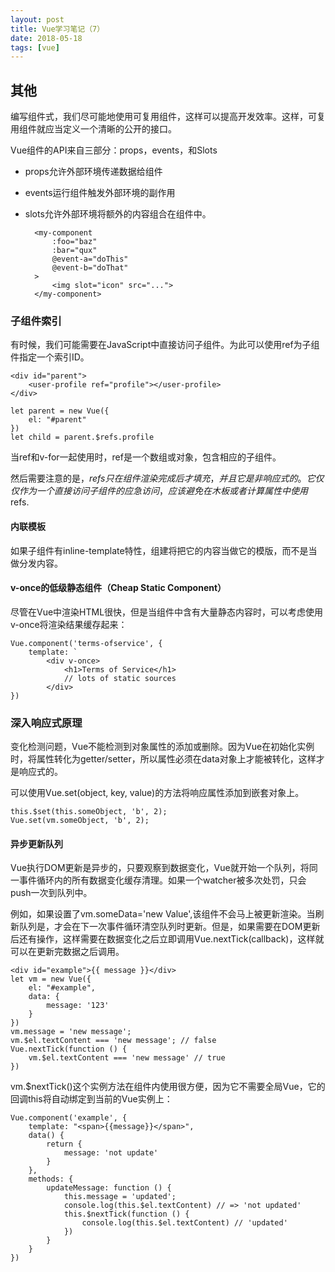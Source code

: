 ```yaml
---
layout: post
title: Vue学习笔记（7）
date: 2018-05-18
tags: [vue]
---
```


## 其他

编写组件式，我们尽可能地使用可复用组件，这样可以提高开发效率。这样，可复用组件就应当定义一个清晰的公开的接口。

Vue组件的API来自三部分：props，events，和Slots

- props允许外部环境传递数据给组件
- events运行组件触发外部环境的副作用
- slots允许外部环境将额外的内容组合在组件中。

        <my-component
            :foo="baz"
            :bar="qux"
            @event-a="doThis"
            @event-b="doThat" 
        >
            <img slot="icon" src="...">
        </my-component>
    
### 子组件索引

有时候，我们可能需要在JavaScript中直接访问子组件。为此可以使用ref为子组件指定一个索引ID。

    <div id="parent">
        <user-profile ref="profile"></user-profile>
    </div>

    let parent = new Vue({
        el: "#parent"
    })
    let child = parent.$refs.profile

当ref和v-for一起使用时，ref是一个数组或对象，包含相应的子组件。

然后需要注意的是，$refs只在组件渲染完成后才填充，并且它是非响应式的。它仅仅作为一个直接访问子组件的应急访问，应该避免在木板或者计算属性中使用$refs.

#### 内联模板

如果子组件有inline-template特性，组建将把它的内容当做它的模版，而不是当做分发内容。

#### v-once的低级静态组件（Cheap Static Component）

尽管在Vue中渲染HTML很快，但是当组件中含有大量静态内容时，可以考虑使用v-once将渲染结果缓存起来：

    Vue.component('terms-ofservice', {
        template: `
            <div v-once>
                <h1>Terms of Service</h1>
                // lots of static sources
            </div>
    })

### 深入响应式原理

变化检测问题，Vue不能检测到对象属性的添加或删除。因为Vue在初始化实例时，将属性转化为getter/setter，所以属性必须在data对象上才能被转化，这样才是响应式的。

可以使用Vue.set(object, key, value)的方法将响应属性添加到嵌套对象上。

    this.$set(this.someObject, 'b', 2);
    Vue.set(vm.someObject, 'b', 2);

#### 异步更新队列

Vue执行DOM更新是异步的，只要观察到数据变化，Vue就开始一个队列，将同一事件循环内的所有数据变化缓存清理。如果一个watcher被多次处罚，只会push一次到队列中。

例如，如果设置了vm.someData='new Value',该组件不会马上被更新渲染。当刷新队列是，才会在下一次事件循环清空队列时更新。但是，如果需要在DOM更新后还有操作，这样需要在数据变化之后立即调用Vue.nextTick(callback)，这样就可以在更新完数据之后调用。

    <div id="example">{{ message }}</div>
    let vm = new Vue({
        el: "#example",
        data: {
            message: '123'
        }
    })
    vm.message = 'new message';
    vm.$el.textContent === 'new message'; // false
    Vue.nextTick(function () {
        vm.$el.textContent === 'new message' // true
    })

vm.$nextTick()这个实例方法在组件内使用很方便，因为它不需要全局Vue，它的回调this将自动绑定到当前的Vue实例上：

    Vue.component('example', {
        template: "<span>{{message}}</span>",
        data() {
            return {
                message: 'not update'
            }
        },
        methods: {
            updateMessage: function () {
                this.message = 'updated';
                console.log(this.$el.textContent) // => 'not updated'
                this.$nextTick(function () {
                    console.log(this.$el.textContent) // 'updated'
                })
            }
        }
    })
